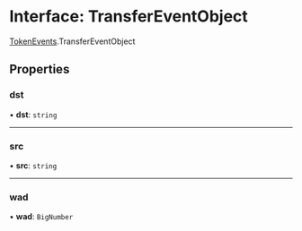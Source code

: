 # Interface: TransferEventObject

[TokenEvents](../modules/TokenEvents.md).TransferEventObject

## Properties

### dst

• **dst**: `string`

___

### src

• **src**: `string`

___

### wad

• **wad**: `BigNumber`
